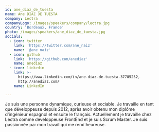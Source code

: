 ```yaml
---
id: ane_diaz_de_tuesta
name: Ane DIAZ DE TUESTA
company: Lectra
companyLogo: /images/speakers/company/lectra.jpg
country: 'Bordeaux, France'
photo: /images/speakers/ane_diaz_de_tuesta.jpg
socials:
  - icon: twitter
    link: 'https://twitter.com/ane_naiz'
    name: '@ane_naiz'
  - icon: github
    link: 'https://github.com/anediaz'
    name: anediaz
  - icon: linkedin
    link: >-
      https://www.linkedin.com/in/ane-diaz-de-tuesta-37785252,
      http://anediaz.com/
    name: LinkedIn

---
```


Je suis une personne dynamique, curieuse et sociable. Je travaille en tant que développeuse depuis 2012, après avoir obtenu mon diplôme d’ingénieur espagnol et ensuite le français. 
Actuellement je travaille chez Lectra comme développeuse FrontEnd et je suis Scrum Master. Je suis passionnée par mon travail qui me rend heureuse.
